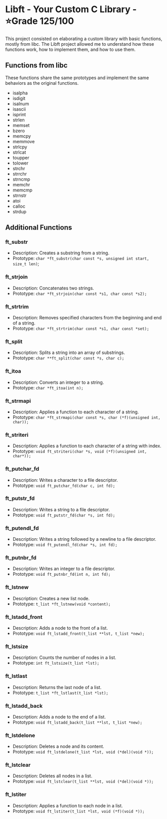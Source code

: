 # Libft - Your Custom C Library - ⭐Grade 125/100

This project consisted on elaborating a custom library with basic functions, mostly from libc. The Libft project allowed me to understand how these functions work, how to implement them, and how to use them.
## Functions from libc

These functions share the same prototypes and implement the same behaviors as the original functions.

- isalpha
- isdigit
- isalnum
- isascii
- isprint
- strlen
- memset
- bzero
- memcpy
- memmove
- strlcpy
- strlcat
- toupper
- tolower
- strchr
- strrchr
- strncmp
- memchr
- memcmp
- strnstr
- atoi
- calloc
- strdup

## Additional Functions

### ft_substr

- Description: Creates a substring from a string.
- Prototype: `char *ft_substr(char const *s, unsigned int start, size_t len)`;

### ft_strjoin

- Description: Concatenates two strings.
- Prototype: `char *ft_strjoin(char const *s1, char const *s2);`

### ft_strtrim

- Description: Removes specified characters from the beginning and end of a string.
- Prototype: `char *ft_strtrim(char const *s1, char const *set);`

### ft_split

- Description: Splits a string into an array of substrings.
- Prototype: `char **ft_split(char const *s, char c);`

### ft_itoa

- Description: Converts an integer to a string.
- Prototype: `char *ft_itoa(int n);`

### ft_strmapi

- Description: Applies a function to each character of a string.
- Prototype: `char *ft_strmapi(char const *s, char (*f)(unsigned int, char));`

### ft_striteri

- Description: Applies a function to each character of a string with index.
- Prototype: `void ft_striteri(char *s, void (*f)(unsigned int, char*));`

### ft_putchar_fd

- Description: Writes a character to a file descriptor.
- Prototype: `void ft_putchar_fd(char c, int fd);`

### ft_putstr_fd

- Description: Writes a string to a file descriptor.
- Prototype: `void ft_putstr_fd(char *s, int fd);`

### ft_putendl_fd

- Description: Writes a string followed by a newline to a file descriptor.
- Prototype: `void ft_putendl_fd(char *s, int fd);`

### ft_putnbr_fd

- Description: Writes an integer to a file descriptor.
- Prototype: `void ft_putnbr_fd(int n, int fd);`

### ft_lstnew

- Description: Creates a new list node.
- Prototype: `t_list *ft_lstnew(void *content);`

### ft_lstadd_front

- Description: Adds a node to the front of a list.
- Prototype: `void ft_lstadd_front(t_list **lst, t_list *new);`

### ft_lstsize

- Description: Counts the number of nodes in a list.
- Prototype: `int ft_lstsize(t_list *lst);`

### ft_lstlast

- Description: Returns the last node of a list.
- Prototype: `t_list *ft_lstlast(t_list *lst);`

### ft_lstadd_back

- Description: Adds a node to the end of a list.
- Prototype: `void ft_lstadd_back(t_list **lst, t_list *new);`

### ft_lstdelone

- Description: Deletes a node and its content.
- Prototype: `void ft_lstdelone(t_list *lst, void (*del)(void *));`

### ft_lstclear

- Description: Deletes all nodes in a list.
- Prototype: `void ft_lstclear(t_list **lst, void (*del)(void *));`

### ft_lstiter

- Description: Applies a function to each node in a list.
- Prototype: `void ft_lstiter(t_list *lst, void (*f)(void *));`



